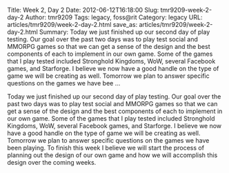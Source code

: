 Title: Week 2, Day 2
Date: 2012-06-12T16:18:00
Slug: tmr9209-week-2-day-2
Author: tmr9209
Tags: legacy, foss@rit
Category: legacy
URL: articles/tmr9209/week-2-day-2.html
save_as: articles/tmr9209/week-2-day-2.html
Summary: Today we just finished up our second day of play testing. Our goal over the past two days was to play test social and MMORPG games so that we can get a sense of the design and the best components of each to implement in our own game. Some of the games that I play tested included Stronghold Kingdoms, WoW, several Facebook games, and Starforge. I believe we now have a good handle on the type of game we will be creating as well. Tomorrow we plan to answer specific questions on the games we have bee ... 

Today we just finished up our second day of play testing. Our goal over the
past two days was to play test social and MMORPG games so that we can get a
sense of the design and the best components of each to implement in our own
game. Some of the games that I play tested included Stronghold Kingdoms, WoW,
several Facebook games, and Starforge. I believe we now have a good handle on
the type of game we will be creating as well. Tomorrow we plan to answer
specific questions on the games we have been playing. To finish this week I
believe we will start the process of planning out the design of our own game
and how we will accomplish this design over the coming weeks.

